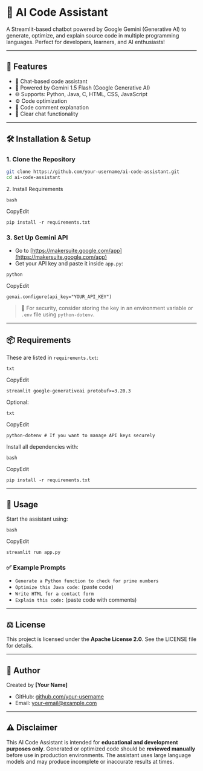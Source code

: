 # 🤖 AI Code Assistant

A Streamlit-based chatbot powered by Google Gemini (Generative AI) to generate, optimize, and explain source code in multiple programming languages. Perfect for developers, learners, and AI enthusiasts!

---

## 📌 Features

* 💬 Chat-based code assistant
* 🧠 Powered by Gemini 1.5 Flash (Google Generative AI)
* 🌐 Supports: Python, Java, C, HTML, CSS, JavaScript
* ⚙️ Code optimization
* 🧾 Code comment explanation
* 🧼 Clear chat functionality

---

## 🛠️ Installation & Setup

### 1. Clone the Repository

```bash
git clone https://github.com/your-username/ai-code-assistant.git
cd ai-code-assistant
```


2\. Install Requirements

```
bash
```

CopyEdit

`pip install -r requirements.txt`

### 3. Set Up Gemini API

* Go to [https://makersuite.google.com/app](https://makersuite.google.com/app)
* Get your API key and paste it inside `app.py`:

```
python
```

CopyEdit

`genai.configure(api_key="YOUR_API_KEY")`

> 🔐 For security, consider storing the key in an environment variable or `.env` file using `python-dotenv`.

---

## 📦 Requirements

These are listed in `requirements.txt`:

```
txt
```

CopyEdit

`streamlit google-generativeai protobuf>=3.20.3`

Optional:

```
txt
```

CopyEdit

`python-dotenv # If you want to manage API keys securely`

Install all dependencies with:

```
bash
```

CopyEdit

`pip install -r requirements.txt`

---

## 🚀 Usage

Start the assistant using:

```
bash
```

CopyEdit

`streamlit run app.py`

### ✅ Example Prompts

* `Generate a Python function to check for prime numbers`
* `Optimize this Java code:` (paste code)
* `Write HTML for a contact form`
* `Explain this code:` (paste code with comments)

---

## ⚖️ License

This project is licensed under the **Apache License 2.0**.
See the LICENSE file for details.

---

## 👤 Author

Created by **\[Your Name]**

* GitHub: [github.com/your-username](https://github.com/your-username)
* Email: [your-email@example.com](mailto:your-email@example.com)

---

## ⚠️ Disclaimer

This AI Code Assistant is intended for **educational and development purposes only**.
Generated or optimized code should be **reviewed manually** before use in production environments.
The assistant uses large language models and may produce incomplete or inaccurate results at times.
